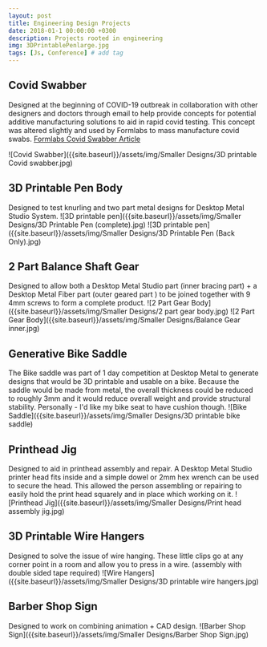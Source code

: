 ```yaml
---
layout: post
title: Engineering Design Projects
date: 2018-01-1 00:00:00 +0300
description: Projects rooted in engineering
img: 3DPrintablePenlarge.jpg
tags: [Js, Conference] # add tag
---
```


## Covid Swabber
Designed at the beginning of COVID-19 outbreak in collaboration with other designers and doctors through email to help provide concepts for potential additive manufacturing solutions to aid in rapid covid testing. This concept was altered slightly and used by Formlabs to mass manufacture covid swabs.
[Formlabs Covid Swabber Article](https://formlabs.com/covid-19-response/covid-test-swabs/)

![Covid Swabber]({{site.baseurl}}/assets/img/Smaller Designs/3D printable Covid swabber.jpg)

## 3D Printable Pen Body
Designed to test knurling and two part metal designs for Desktop Metal Studio System.
![3D printable pen]({{site.baseurl}}/assets/img/Smaller Designs/3D Printable Pen (complete).jpg)
![3D printable pen]({{site.baseurl}}/assets/img/Smaller Designs/3D Printable Pen (Back Only).jpg)

## 2 Part Balance Shaft Gear

Designed to allow both a Desktop Metal Studio part (inner bracing part) + a Desktop Metal Fiber part (outer geared part ) to be joined together with 9 4mm screws to form a complete product.
![2 Part Gear Body]({{site.baseurl}}/assets/img/Smaller Designs/2 part gear body.jpg)
![2 Part Gear Body]({{site.baseurl}}/assets/img/Smaller Designs/Balance Gear inner.jpg)

## Generative Bike Saddle

The Bike saddle was part of 1 day competition at Desktop Metal to generate designs that would be 3D printable and usable on a bike. Because the saddle would be made from metal, the overall thickness could be reduced to roughly 3mm and it would reduce overall weight and provide structural stability. Personally - I'd like my bike seat to have cushion though.
![Bike Saddle]({{site.baseurl}}/assets/img/Smaller Designs/3D printable bike saddle)

## Printhead Jig
Designed to aid in printhead assembly and repair. A Desktop Metal Studio printer head fits inside and a simple dowel or 2mm hex wrench can be used to secure the head. This allowed the person assembling or repairing to easily hold the print head squarely and in place which working on it.
![Printhead Jig]({{site.baseurl}}/assets/img/Smaller Designs/Print head assembly jig.jpg)

## 3D Printable Wire Hangers

Designed to solve the issue of wire hanging. These little clips go at any corner point in a room and allow you to press in a wire. (assembly with double sided tape required)
![Wire Hangers]({{site.baseurl}}/assets/img/Smaller Designs/3D printable wire hangers.jpg)

## Barber Shop Sign

Designed to work on combining animation + CAD design. 
![Barber Shop Sign]({{site.baseurl}}/assets/img/Smaller Designs/Barber Shop Sign.jpg)
